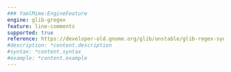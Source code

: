 ```yaml
---
### YamlMime:EngineFeature
engine: glib-gregex
feature: line-comments
supported: true
reference: https://developer-old.gnome.org/glib/unstable/glib-regex-syntax.html#id-1.5.25.19
#description: *content.description
#syntax: *content.syntax
#example: *content.example
---
```

